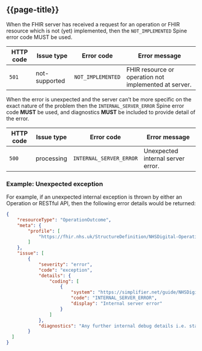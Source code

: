 ## {{page-title}}

When the FHIR server has received a request for an operation or FHIR resource which is not (yet) implemented, then the `NOT_IMPLEMENTED` Spine error code MUST be used.

<table data-resonsive>
    <thead>
        <tr>
            <th>HTTP code</th>
            <th>Issue type</th>
            <th>Error code</th>
            <th>Error message</th>
        </tr>
    </thead>
    <tbody>
        <tr>
            <td><code>501</code></td>
            <td>not-supported</td>
            <td><code>NOT_IMPLEMENTED</code></td>
            <td>FHIR resource or operation not implemented at server.</td>
        </tr>
    </tbody>
</table>

When the error is unexpected and the server can’t be more specific on the exact nature of the problem then the `INTERNAL_SERVER_ERROR` Spine error code **MUST** be used, and diagnostics **MUST** be included to provide detail of the error.

<table class="table">
    <thead>
        <tr>
            <th>HTTP code</th>
            <th>Issue type</th>
            <th>Error code</th>
            <th>Error message</th>
        </tr>
    </thead>
    <tbody>
        <tr>
            <td><code>500</code></td>
            <td>processing</td>
            <td><code>INTERNAL_SERVER_ERROR</code></td>
            <td>Unexpected internal server error.</td>
        </tr>
    </tbody>
</table>

### Example: Unexpected exception

For example, if an unexpected internal exception is thrown by either an Operation or RESTful API, then the following error details would be returned:

```json
{
    "resourceType": "OperationOutcome",
    "meta": {
        "profile": [
            "https://fhir.nhs.uk/StructureDefinition/NHSDigital-OperationOutcome"
        ]
    },
    "issue": [
        {
            "severity": "error",
            "code": "exception",
            "details": {
                "coding": [
                    {
                        "system": "https://simplifier.net/guide/NHSDigital/NHSDigital-OperationOutcome-Codes",
                        "code": "INTERNAL_SERVER_ERROR",
                        "display": "Internal server error"
                    }
                ]
            },
            "diagnostics": "Any further internal debug details i.e. stack trace details etc."
        }
  ]
}
```